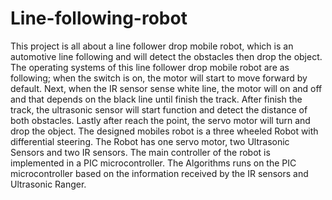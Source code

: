 # Line-following-robot
This project is all about a line follower drop mobile robot, which  is an automotive line following and will detect the obstacles then drop the object. The operating systems of this line follower drop mobile robot are as following; when the switch is on, the motor will start to move forward by default. Next, when the IR sensor sense white line, the motor will on and off and that depends on the black line until finish the track. After finish the track, the ultrasonic sensor will start function and detect the distance of both obstacles. Lastly after reach the point, the servo motor will turn and drop the object. The designed mobiles robot is a three wheeled Robot with differential steering. The Robot has one servo motor, two Ultrasonic Sensors and two IR sensors. The main controller of the robot is implemented in a PIC microcontroller. The Algorithms runs on the PIC microcontroller based on the information received by the IR sensors and Ultrasonic Ranger. 
